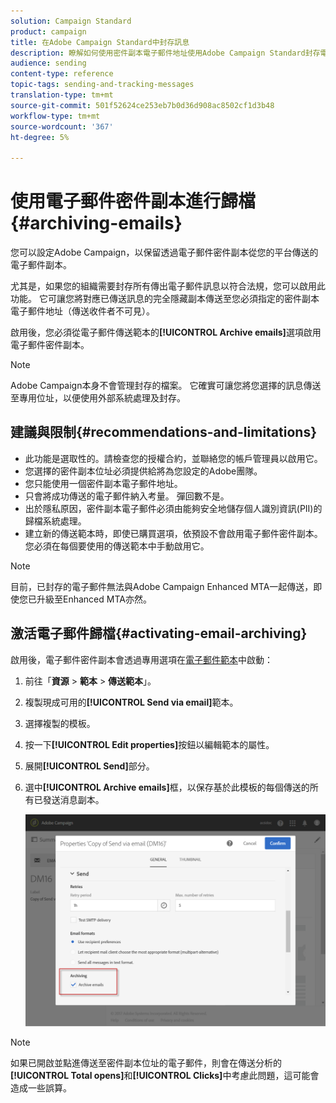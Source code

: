 ```yaml
---
solution: Campaign Standard
product: campaign
title: 在Adobe Campaign Standard中封存訊息
description: 瞭解如何使用密件副本電子郵件地址使用Adobe Campaign Standard封存電子郵件。
audience: sending
content-type: reference
topic-tags: sending-and-tracking-messages
translation-type: tm+mt
source-git-commit: 501f52624ce253eb7b0d36d908ac8502cf1d3b48
workflow-type: tm+mt
source-wordcount: '367'
ht-degree: 5%

---
```



# 使用電子郵件密件副本進行歸檔{#archiving-emails}

您可以設定Adobe Campaign，以保留透過電子郵件密件副本從您的平台傳送的電子郵件副本。

尤其是，如果您的組織需要封存所有傳出電子郵件訊息以符合法規，您可以啟用此功能。 它可讓您將對應已傳送訊息的完全隱藏副本傳送至您必須指定的密件副本電子郵件地址（傳送收件者不可見）。

啟用後，您必須從電子郵件傳送範本的&#x200B;**[!UICONTROL Archive emails]**&#x200B;選項啟用電子郵件密件副本。

>[!NOTE]
>
>Adobe Campaign本身不會管理封存的檔案。 它確實可讓您將您選擇的訊息傳送至專用位址，以便使用外部系統處理及封存。

## 建議與限制{#recommendations-and-limitations}

* 此功能是選取性的。請檢查您的授權合約，並聯絡您的帳戶管理員以啟用它。
* 您選擇的密件副本位址必須提供給將為您設定的Adobe團隊。
* 您只能使用一個密件副本電子郵件地址。
* 只會將成功傳送的電子郵件納入考量。 彈回數不是。
* 出於隱私原因，密件副本電子郵件必須由能夠安全地儲存個人識別資訊(PII)的歸檔系統處理。
* 建立新的傳送範本時，即使已購買選項，依預設不會啟用電子郵件密件副本。 您必須在每個要使用的傳送範本中手動啟用它。

>[!NOTE]
>
>目前，已封存的電子郵件無法與Adobe Campaign Enhanced MTA一起傳送，即使您已升級至Enhanced MTA亦然。

## 激活電子郵件歸檔{#activating-email-archiving}

啟用後，電子郵件密件副本會透過專用選項在[電子郵件範本](../../start/using/marketing-activity-templates.md)中啟動：

1. 前往「**資源** > **範本** > **傳送範本**」。
1. 複製現成可用的&#x200B;**[!UICONTROL Send via email]**&#x200B;範本。
1. 選擇複製的模板。
1. 按一下&#x200B;**[!UICONTROL Edit properties]**&#x200B;按鈕以編輯範本的屬性。
1. 展開&#x200B;**[!UICONTROL Send]**&#x200B;部分。
1. 選中&#x200B;**[!UICONTROL Archive emails]**&#x200B;框，以保存基於此模板的每個傳送的所有已發送消息副本。

   ![](assets/email_archiving.png)

>[!NOTE]
>
>如果已開啟並點進傳送至密件副本位址的電子郵件，則會在傳送分析的&#x200B;**[!UICONTROL Total opens]**&#x200B;和&#x200B;**[!UICONTROL Clicks]**&#x200B;中考慮此問題，這可能會造成一些誤算。